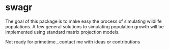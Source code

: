 # swagr
The goal of this package is to make easy the process of simulating wildlife populations.  A few general solutions to simulating population growth will be implemented using standard matrix projection models.

Not ready for primetime...contact me with ideas or contributions
